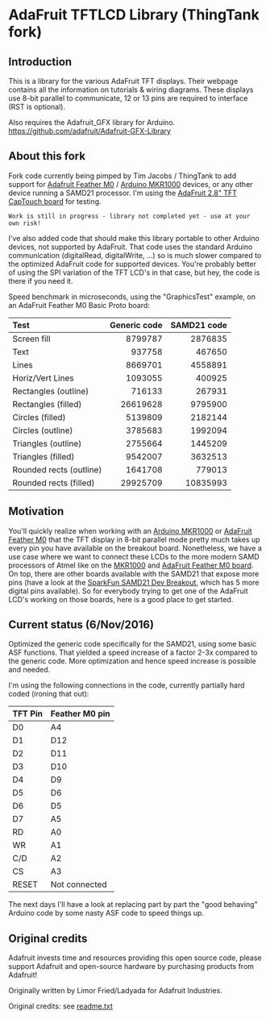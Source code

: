 # AdaFruit TFTLCD Library (ThingTank fork)
## Introduction
This is a library for the various AdaFruit TFT displays. Their webpage contains all the information on tutorials & wiring diagrams. These displays use 8-bit parallel to communicate, 12 or 13 pins are required to interface (RST is optional).

Also requires the Adafruit_GFX library for Arduino. https://github.com/adafruit/Adafruit-GFX-Library

## About this fork
Fork code currently being pimped by Tim Jacobs / ThingTank to add support for [Adafruit Feather M0](https://www.adafruit.com/product/2772) / [Arduino MKR1000](https://www.arduino.cc/en/Main/ArduinoMKR1000) devices, or any other device running a SAMD21 processor. I'm using the [AdaFruit 2.8" TFT CapTouch board](https://www.adafruit.com/products/2090) for testing.
```
Work is still in progress - library not completed yet - use at your own risk! 
```
I've also added code that should make this library portable to other Arduino devices, not supported by AdaFruit. That code uses the standard Arduino communication (digitalRead, digitalWrite, ...) so is much slower compared to the optimized AdaFruit code for supported devices. You're probably better of using the SPI variation of the TFT LCD's in that case, but hey, the code is there if you need it.

Speed benchmark in microseconds, using the "GraphicsTest" example, on an AdaFruit Feather M0 Basic Proto board:

Test | Generic code | SAMD21 code
:--- | ---: | ---:
Screen fill             | 8799787   | 2876835
Text                    | 937758    | 467650
Lines                   | 8669701   | 4558891
Horiz/Vert Lines        | 1093055   | 400925
Rectangles (outline)    | 716133    | 267931
Rectangles (filled)     | 26619628  | 9795900
Circles (filled)        | 5139809   | 2182144
Circles (outline)       | 3785683   | 1992094
Triangles (outline)     | 2755664   | 1445209
Triangles (filled)      | 9542007   | 3632513
Rounded rects (outline) | 1641708   | 779013
Rounded rects (filled)  | 29925709  | 10835993

## Motivation
You'll quickly realize when working with an [Arduino MKR1000](https://www.arduino.cc/en/Main/ArduinoMKR1000) or [AdaFruit Feather M0](https://www.adafruit.com/product/2772) that the TFT display in 8-bit parallel mode pretty much takes up every pin you have available on the breakout board. Nonetheless, we have a use case where we want to connect these LCDs to the more modern SAMD processors of Atmel like on the [MKR1000](https://www.arduino.cc/en/Main/ArduinoMKR1000) and [AdaFruit Feather M0 board](https://www.adafruit.com/product/2772). On top, there are other boards available with the SAMD21 that expose more pins (have a look at the [SparkFun SAMD21 Dev Breakout](https://www.sparkfun.com/products/13672), which has 5 more digital pins available). So for everybody trying to get one of the AdaFruit LCD's working on those boards, here is a good place to get started.

## Current status (6/Nov/2016)
Optimized the generic code specifically for the SAMD21, using some basic ASF functions. That yielded a speed increase of a factor 2-3x compared to the generic code. More optimization and hence speed increase is possible and needed.

I'm using the following connections in the code, currently partially hard coded (ironing that out):

TFT Pin | Feather M0 pin
--- | ---
D0 | A4
D1 | D12
D2 | D11
D3 | D10
D4 | D9
D5 | D6
D6 | D5
D7 | A5
RD | A0
WR | A1
C/D | A2
CS | A3
RESET | Not connected

The next days I'll have a look at replacing part by part the "good behaving" Arduino code by some nasty ASF code to speed things up.

## Original credits
Adafruit invests time and resources providing this open source code, please support Adafruit and open-source hardware by purchasing products from Adafruit!

Originally written by Limor Fried/Ladyada for Adafruit Industries.

Original credits: see [readme.txt](readme.txt)
